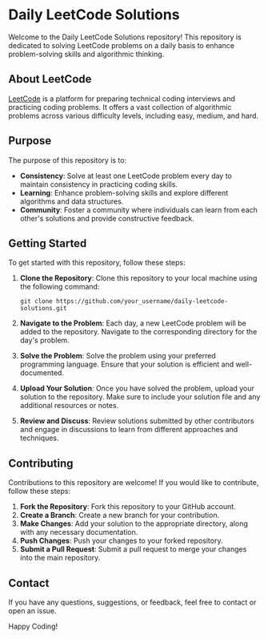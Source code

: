 # Daily LeetCode Solutions

Welcome to the Daily LeetCode Solutions repository! This repository is dedicated to solving LeetCode problems on a daily basis to enhance problem-solving skills and algorithmic thinking.

## About LeetCode

[LeetCode](https://leetcode.com/) is a platform for preparing technical coding interviews and practicing coding problems. It offers a vast collection of algorithmic problems across various difficulty levels, including easy, medium, and hard.

## Purpose

The purpose of this repository is to:

- **Consistency**: Solve at least one LeetCode problem every day to maintain consistency in practicing coding skills.
- **Learning**: Enhance problem-solving skills and explore different algorithms and data structures.
- **Community**: Foster a community where individuals can learn from each other's solutions and provide constructive feedback.

## Getting Started

To get started with this repository, follow these steps:

1. **Clone the Repository**: Clone this repository to your local machine using the following command:
   ```
   git clone https://github.com/your_username/daily-leetcode-solutions.git
   ```

2. **Navigate to the Problem**: Each day, a new LeetCode problem will be added to the repository. Navigate to the corresponding directory for the day's problem.

3. **Solve the Problem**: Solve the problem using your preferred programming language. Ensure that your solution is efficient and well-documented.

4. **Upload Your Solution**: Once you have solved the problem, upload your solution to the repository. Make sure to include your solution file and any additional resources or notes.

5. **Review and Discuss**: Review solutions submitted by other contributors and engage in discussions to learn from different approaches and techniques.

## Contributing

Contributions to this repository are welcome! If you would like to contribute, follow these steps:

1. **Fork the Repository**: Fork this repository to your GitHub account.
2. **Create a Branch**: Create a new branch for your contribution.
3. **Make Changes**: Add your solution to the appropriate directory, along with any necessary documentation.
4. **Push Changes**: Push your changes to your forked repository.
5. **Submit a Pull Request**: Submit a pull request to merge your changes into the main repository.

## Contact

If you have any questions, suggestions, or feedback, feel free to contact or open an issue.

Happy Coding!